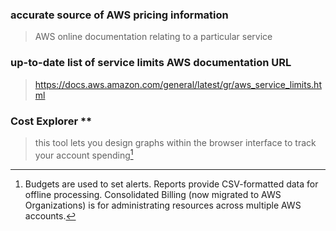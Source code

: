 ### accurate source of AWS pricing information
> AWS online documentation relating to a particular service

### up-to-date list of service limits AWS documentation URL
> https://docs.aws.amazon.com/general/latest/gr/aws_service_limits.html

### Cost Explorer **
> this tool lets you design graphs within the browser interface to track your account spending[^1]

[^1]: Budgets are used to set alerts. Reports provide CSV-formatted data for offline processing. Consolidated Billing (now migrated to AWS Organizations) is for administrating resources across multiple AWS accounts.

